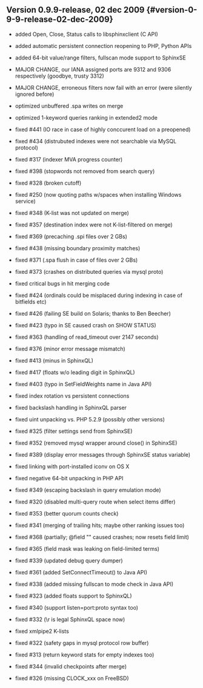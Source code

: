 ## Version 0.9.9-release, 02 dec 2009 {#version-0-9-9-release-02-dec-2009}

*   added Open, Close, Status calls to libsphinxclient (C API)

*   added automatic persistent connection reopening to PHP, Python APIs

*   added 64-bit value/range filters, fullscan mode support to SphinxSE

*   MAJOR CHANGE, our IANA assigned ports are 9312 and 9306 respectively (goodbye, trusty 3312)

*   MAJOR CHANGE, erroneous filters now fail with an error (were silently ignored before)

*   optimized unbuffered .spa writes on merge

*   optimized 1-keyword queries ranking in extended2 mode

*   fixed #441 (IO race in case of highly conccurent load on a preopened)

*   fixed #434 (distrubuted indexes were not searchable via MySQL protocol)

*   fixed #317 (indexer MVA progress counter)

*   fixed #398 (stopwords not removed from search query)

*   fixed #328 (broken cutoff)

*   fixed #250 (now quoting paths w/spaces when installing Windows service)

*   fixed #348 (K-list was not updated on merge)

*   fixed #357 (destination index were not K-list-filtered on merge)

*   fixed #369 (precaching .spi files over 2 GBs)

*   fixed #438 (missing boundary proximity matches)

*   fixed #371 (.spa flush in case of files over 2 GBs)

*   fixed #373 (crashes on distributed queries via mysql proto)

*   fixed critical bugs in hit merging code

*   fixed #424 (ordinals could be misplaced during indexing in case of bitfields etc)

*   fixed #426 (failing SE build on Solaris; thanks to Ben Beecher)

*   fixed #423 (typo in SE caused crash on SHOW STATUS)

*   fixed #363 (handling of read_timeout over 2147 seconds)

*   fixed #376 (minor error message mismatch)

*   fixed #413 (minus in SphinxQL)

*   fixed #417 (floats w/o leading digit in SphinxQL)

*   fixed #403 (typo in SetFieldWeights name in Java API)

*   fixed index rotation vs persistent connections

*   fixed backslash handling in SphinxQL parser

*   fixed uint unpacking vs. PHP 5.2.9 (possibly other versions)

*   fixed #325 (filter settings send from SphinxSE)

*   fixed #352 (removed mysql wrapper around close() in SphinxSE)

*   fixed #389 (display error messages through SphinxSE status variable)

*   fixed linking with port-installed iconv on OS X

*   fixed negative 64-bit unpacking in PHP API

*   fixed #349 (escaping backslash in query emulation mode)

*   fixed #320 (disabled multi-query route when select items differ)

*   fixed #353 (better quorum counts check)

*   fixed #341 (merging of trailing hits; maybe other ranking issues too)

*   fixed #368 (partially; @field &quot;&quot; caused crashes; now resets field limit)

*   fixed #365 (field mask was leaking on field-limited terms)

*   fixed #339 (updated debug query dumper)

*   fixed #361 (added SetConnectTimeout() to Java API)

*   fixed #338 (added missing fullscan to mode check in Java API)

*   fixed #323 (added floats support to SphinxQL)

*   fixed #340 (support listen=port:proto syntax too)

*   fixed #332 (\r is legal SphinxQL space now)

*   fixed xmlpipe2 K-lists

*   fixed #322 (safety gaps in mysql protocol row buffer)

*   fixed #313 (return keyword stats for empty indexes too)

*   fixed #344 (invalid checkpoints after merge)

*   fixed #326 (missing CLOCK_xxx on FreeBSD)